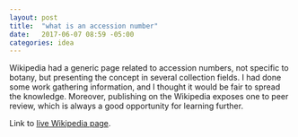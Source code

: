 ```yaml
---
layout: post
title:  "what is an accession number"
date:   2017-06-07 08:59 -05:00
categories: idea
---
```


Wikipedia had a generic page related to accession numbers, not specific to
botany, but presenting the concept in several collection fields.  I had done
some work gathering information, and I thought it would be fair to spread
the knowledge.  Moreover, publishing on the Wikipedia exposes one to peer
review, which is always a good opportunity for learning further.

Link to [live Wikipedia page](https://en.wikipedia.org/wiki/Accession_number_(library_science)).
